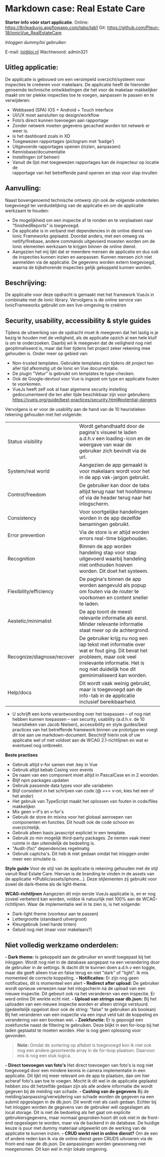 ﻿# Markdown case: Real Estate Care

**Starter info vóór start applicatie**.
Online: https://8n1eaduvjo.appflowapp.com/tabs/tab1
Git: https://github.com/Pleun-18/ionicVue_RealEstateCare

*Inloggen dummy/loi gebruiker:*

E-mail: loi@loi.nl
Wachtwoord: admin321

## Uitleg applicatie:
De applicatie is gebouwd om een versimpeld overzicht/systeem voor inspecties te creëeren voor makelaars. De applicatie heeft de hieronder genoemde technische ontwikkelingen die het voor de makelaar makkelijker maakt om ter plekke inspecties toe te voegen, aanpassen te passen en te verwijderen: 

-   Webbased (SPA) IOS + Android + Touch interface
-   UI/UX moet aansluiten op design/workflow
-   Foto’s direct kunnen toevoegen aan rapportage
-   Zonder netwerk moeten gegevens gecached worden tot netwerk er weer is.    
-   is het dashboard zoals in XD    
-   Toegewezen rapportages (pictogram met ‘badge’)    
-   Uitgevoerde rapportages openen (inzien, aanpassen)    
-   Kennisbase/documentatie    
-   Instellingen (of beheer)
-   Vanuit de lijst met toegewezen rapportages kan de inspecteur op locatie de  
rapportage van het betreffende pand openen en stap voor stap invullen

## Aanvulling:
Naast bovengenoemd technische ontwerp zijn ook de volgende onderdelen toegevoegd ter verduidelijking van de applicatie en om de applicatie werkzaam te houden: 
-   De mogelijkheid om een inspectie af te ronden en te verplaatsen naar "finishedReports" is toegevoegd.
-   De applicatie is in verband met dependencies in de online dienst van Ionic Frameworks geplaatst. Doordat anders, met een omweg via netlify/firebase, andere commands uitgevoerd moesten worden om de Ionic elementen werkzaam te krijgen binnen de online dienst.
- Aangezien het mij lijkt dat er meerdere mensen de applicatie en dus ook de inspecties kunnen inzien en aanpassen. Kunnen mensen zich niet aanmelden via de applicatie. De gegevens worden extern toegevoegd, waarna de bijbehorende inspecties gelijk gekoppeld kunnen worden.


## Beschrijving:
De applicatie voor deze opdracht is gemaakt met het framework VueJs in combinatie met de Ionic library. Vervolgens is de online service van IonicFrameworks gebruikt om een live-omgeving te creëren

## Security, usability, accessibility & style guides
Tijdens de uitwerking van de opdracht moet ik meegeven dat het lastig is je bezig te houden met de veiligheid, als de applicatie opzich al een hele kluif is om te onderzoeken. 
Daarbij wil ik meegeven dat de veiligheid nog niet geoptimaliseerd is, maar dat hier tijdens het project zeker rekening mee gehouden is.  Onder meer op gebied van: 
-   Non-trusted templates. Gebruikte templates zijn tijdens dit project ten aller tijd afkomstig uit de Ionic en Vue documentatie. 
- De plugin "Vetur" is gebruikt om templates te type-checken.
- Ook de Google-devtool voor Vue is ingezet om type en applicatie fouten te voorkomen.
- VueJs heeft zelf ook al haar algemene security instelling gedocumenteerd die ten aller tijde beschikbaar zijn voor gebruikers: https://vuejs.org/guide/best-practices/security.html#potential-dangers

Vervolgens is er voor de usability  aan de hand van de 10 heuristieken rekening gehouden met het volgende: 

|                |                         |                    |
|----------------|-------------------------------|----|
|Status visibility|Wordt gehandhaafd door de pagina's visueel te laden a.d.h.v een loading-icon en de weergave van waar de gebruiker zich bevindt via de url.                |
|System/real world|Aangezien de app gemaakt is voor makelaars wordt voor het in de app vak-jargon gebruikt.
|Control/freedom|De gebruiker kan door de tabs altijd terug naar het hoofdmenu of via de header terug naar het inlogscherm.
|Consistency|Voor soortgelijke handelingen worden in de app dezelfde benamingen gebruikt.         |
|Error prevention|Via de store is er altijd worden errors real-time bijgehouden.
|Recognition|Binnen de app worden handeling stap voor stap uitgevoerd waarbij handeling niet onthouden hoeven worden. Dit doet het systeem.
|Flexibility/efficiency|De pagina's binnen de app worden aangevuld als popup om fouten via de router te voorkomen en content sneller te laden.              |
|Aestetic/minimalist|De app toont de meest relevante informatie als eerst. Minder relevante informatie staat meer op de achtergrond. 
|Recognize/diagnose/recover|De gebruiker krijg nu nog een lap tekst met informatie over wat er fout ging. Dit bevat het probleem, maar ook veel irrelevante informatie. Het is nog niet duidelijk hoe dit geminimaliseerd kan worden.
|Help/docs|Dit wordt vaak weinig gebruikt, maar is toegevoegd aan de info-tab in de applicatie inclusief bereikbaarheid.

-   U schrijft een korte verantwoording over het toepassen – of nog niet hebben kunnen toepassen – van security, usability (a.d.h.v. de 10 heuristieken van Jacob Nielsen), accessibility en style guides/best practices van het betreffende framework binnen uw prototype en voegt dit toe aan uw markdown-document. Beschrijf hierin ook of uw applicatie wel of niet voldoet aan de WCAG 2.1-richtlijnen en wat er eventueel nog ontbreekt.

**Beste practises**
-   Gebruik altijd v-for samen met :key in Vue
- Gebruik altijd kebab Casing voor events
- De naam van een component moet altijd in PascalCase en in 2 woorden.
- Blijf npm packages updaten
- Gebruik passende data types voor alle variabelen
- Blijf consistent in het schrijven van code (@ === v-on, kies het een of het ander)
- Het gebruik van TypeScript maakt het oplossen van fouten in code/files makkelijker.
- Mix geen v-if's en v-for's
- Gebruik de store én mixins voor het globaal aanroepen van componenten en functies. Dit houdt ook de code schoon en overzichtelijk.
- Gebruik alleen basis javascript expliciet in een template.
- Gebruik zo min mogelijk third-party packages. Ze nemen vaak meer ruimte in dan uiteindelijk de bedoeling is. 
- "Audit-(fix)" dependencies regelmatig
- Gebruik captcha's. Dit heb ik niet gedaan omdat het inloggen onder meer een simulatie is.
 
**Style guide**
Voor de stijl van de applicatie is rekening gehouden met de stijl vanuit Real Estate Care. Hiervan is de branding te vinden in de assets van de applicatie *(Public/assets/iphone...).
Deze stijlementen zij gebruikt voor zowel de dark-theme als de light-theme.

**WCAG-richtlijnen**
Aangezien dit mijn eerste VueJs applicatie is, en er nog zoveel verbeterd kan worden, voldoe ik natuurlijk niet 100% aan de WCAG-richtlijnen. Waar de implementatie wel in te zien is, is het volgende: 
- Dark-light theme (voorkeur aan te passen)
- Lettergrootte (standaard uitvergroot)
- Kleurgebruik (veel harde tinten)
- Geluid nog niet (maar voor makelaars?)


## Niet volledig werkzame onderdelen:

 **- Dark theme:**
Is gekoppeld aan de gebruiker en wordt toegepast bij het inloggen.
Wordt nog niet in de database aangepast na een verandering door de gebruiker in de settings. Ik dacht dit te kunnen doen a.d.h.v een toggle, maar die geeft alleen true en false terug en niet "dark" of "light". Ik mis momenteel de correcte koppeling.
 **- Notificaties:**
Er zijn nog geen notificaties, dit is momenteel een alert
 **- Redirect after upload:** 
De gebruiker wordt opnieuw verwezen naar het inlogscherm ná de upload van een nieuwe inspectie. Dit gebeurt ook na het veranderen van een inspectie. Er werd online Dit werkte echt niet. 
 **- Upload van strings naar db.json:** 
Bij het uploaden van een nieuwe inspectie worden er alleen strings verstuurd. 
(gedeeltelijk opgelost door ook de string: "false" te gebruiken als boolean)
Bij het veranderen van een inspectie via een input veld lukt de koppeling en verandering van een boolean wel.
 **- Zoekfunctie:** 
Er is gepoogd een zoekfunctie naast de filtering te gebruiken.
Deze blijkt in een for-loop bij het laden geplaatst te moeten worden. 
Hier is nog geen oplossing voor gevonden.
> **Note:** Omdat de sortering op alfabet is toegevoegd kon ik niet ook nog een andere gesorteerde array in de for-loop plaatsen. Daarvoor mis ik nog een stuk logica.
> 
**- Direct toevoegen van foto's**
Het direct toevoegen van foto's is nog niet toegevoegd door een mindere kennis in camera implementatie in een applicatie. Dit lijkt mij meer relevant om de app te plaatsen, dan om hier acheraf foto's aan toe te voegen. Mocht ik dit wel in de applicatie geplaatst hebben zou dit hetzelfde gedaan zijn als alle andere informatie die wordt gegeven bij de melding van schade.
**- Cashing van de gegevens**
Bij de melding/aanpassing/verwijdering van schade worden de gegeven na een submit opgeslagen in de db.json. Dit wordt niet als cash gedaan. Echter bij het inloggen worden de gegevens van de gebruiker wél opgeslagen als local storage. Dit is niet de bedoeling als het gaat om explicite gebruikersgegevens, maar normaal gesproken hoort dit ook niet in de front-end opgeslagen te worden, maar via de backend in de database. De huidige keuze is puur met dummy materiaal uitgewerkt om de werking van de applicatie te kunnen inzien.
**- CRUD werkt niet in online dienst?**
Om de een of andere reden kan ik via de online dienst geen CRUDS uitvoeren via de front-end naar de db.json. De aanpassingen worden gewoonweg niet meegenomen. Dit kan wel in mijn lokale omgeving.
 
